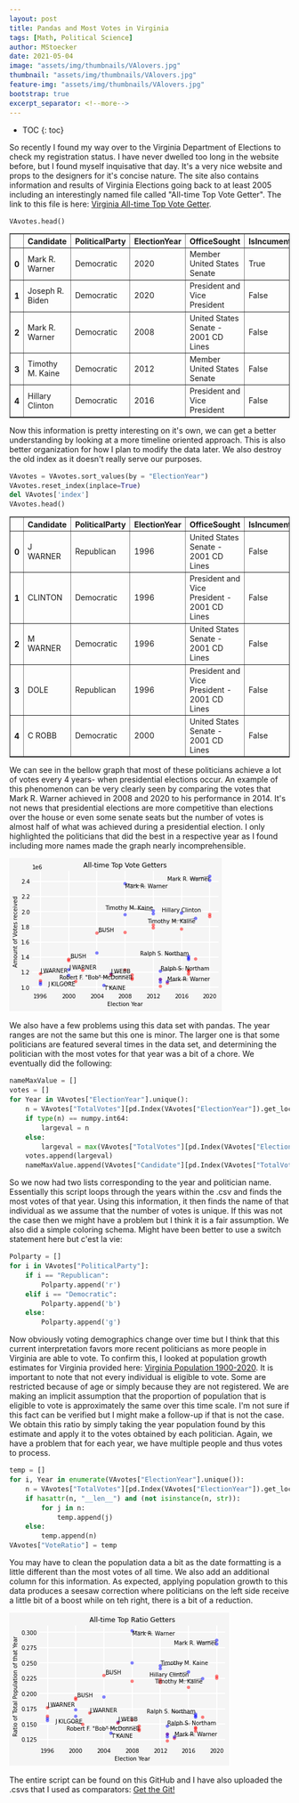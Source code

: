 ```yaml
---
layout: post
title: Pandas and Most Votes in Virginia
tags: [Math, Political Science]
author: MStoecker
date: 2021-05-04
image: "assets/img/thumbnails/VAlovers.jpg"
thumbnail: "assets/img/thumbnails/VAlovers.jpg"
feature-img: "assets/img/thumbnails/VAlovers.jpg"
bootstrap: true 
excerpt_separator: <!--more-->
---
```


* TOC
{: toc}

So recently I found my way over to the Virginia Department of Elections to check my registration status. I have never dwelled too long in the website before, but I found myself inquisative that day. It's a very nice website and props to the designers for it's concise nature. The site also contains information and results of Virginia Elections going back to at least 2005 including an interestingly named file called "All-time Top Vote Getter". <!--more--> The link to this file is here: <a href='https://www.elections.virginia.gov/resultsreports/'>Virginia All-time Top Vote Getter</a>.  

```python
VAvotes.head()
```




<div>
<style scoped>
    .dataframe tbody tr th:only-of-type {
        vertical-align: middle;
    }

    .dataframe tbody tr th {
        vertical-align: top;
    }

    .dataframe thead th {
        text-align: right;
    }
</style>
<table border="1" class="dataframe">
  <thead>
    <tr style="text-align: right;">
      <th></th>
      <th>Candidate</th>
      <th>PoliticalParty</th>
      <th>ElectionYear</th>
      <th>OfficeSought</th>
      <th>IsIncument</th>
      <th>TotalVotes</th>
    </tr>
  </thead>
  <tbody>
    <tr>
      <th>0</th>
      <td>Mark R. Warner</td>
      <td>Democratic</td>
      <td>2020</td>
      <td>Member United States Senate</td>
      <td>True</td>
      <td>2466500</td>
    </tr>
    <tr>
      <th>1</th>
      <td>Joseph R. Biden</td>
      <td>Democratic</td>
      <td>2020</td>
      <td>President and Vice President</td>
      <td>False</td>
      <td>2413568</td>
    </tr>
    <tr>
      <th>2</th>
      <td>Mark R. Warner</td>
      <td>Democratic</td>
      <td>2008</td>
      <td>United States Senate - 2001 CD Lines</td>
      <td>False</td>
      <td>2369373</td>
    </tr>
    <tr>
      <th>3</th>
      <td>Timothy M. Kaine</td>
      <td>Democratic</td>
      <td>2012</td>
      <td>Member United States Senate</td>
      <td>False</td>
      <td>2010067</td>
    </tr>
    <tr>
      <th>4</th>
      <td>Hillary Clinton</td>
      <td>Democratic</td>
      <td>2016</td>
      <td>President and Vice President</td>
      <td>False</td>
      <td>1981473</td>
    </tr>
  </tbody>
</table>
</div>


Now this information is pretty interesting on it's own, we can get a better understanding by looking at a more timeline oriented approach. This is also better organization for how I plan to modify the data later. We also destroy the old index as it doesn't really serve our purposes.

```python
VAvotes = VAvotes.sort_values(by = "ElectionYear")
VAvotes.reset_index(inplace=True)
del VAvotes['index']
VAvotes.head()
```




<div>
<style scoped>
    .dataframe tbody tr th:only-of-type {
        vertical-align: middle;
    }

    .dataframe tbody tr th {
        vertical-align: top;
    }

    .dataframe thead th {
        text-align: right;
    }
</style>
<table border="1" class="dataframe">
  <thead>
    <tr style="text-align: right;">
      <th></th>
      <th>Candidate</th>
      <th>PoliticalParty</th>
      <th>ElectionYear</th>
      <th>OfficeSought</th>
      <th>IsIncument</th>
      <th>TotalVotes</th>
    </tr>
  </thead>
  <tbody>
    <tr>
      <th>0</th>
      <td>J WARNER</td>
      <td>Republican</td>
      <td>1996</td>
      <td>United States Senate - 2001 CD Lines</td>
      <td>False</td>
      <td>1179088</td>
    </tr>
    <tr>
      <th>1</th>
      <td>CLINTON</td>
      <td>Democratic</td>
      <td>1996</td>
      <td>President and Vice President - 2001 CD Lines</td>
      <td>False</td>
      <td>1039983</td>
    </tr>
    <tr>
      <th>2</th>
      <td>M WARNER</td>
      <td>Democratic</td>
      <td>1996</td>
      <td>United States Senate - 2001 CD Lines</td>
      <td>False</td>
      <td>1064119</td>
    </tr>
    <tr>
      <th>3</th>
      <td>DOLE</td>
      <td>Republican</td>
      <td>1996</td>
      <td>President and Vice President - 2001 CD Lines</td>
      <td>False</td>
      <td>1086819</td>
    </tr>
    <tr>
      <th>4</th>
      <td>C ROBB</td>
      <td>Democratic</td>
      <td>2000</td>
      <td>United States Senate - 2001 CD Lines</td>
      <td>False</td>
      <td>1233185</td>
    </tr>
  </tbody>
</table>
</div>




 We can see in the bellow graph that most of these politicians achieve a lot of votes every 4 years- when presidential elections occur. An example of this phenomenon can be very clearly seen by comparing the votes that Mark R. Warner achieved in 2008 and 2020 to his performance in 2014. It's not news that presidential elections are more competitive than elections over the house or even some senate seats but the number of votes is almost half of what was achieved during a presidential election. I only highlighted the politicians that did the best in a respective year as I found including more names made the graph nearly incomprehensible. 

![image tooltip here](/assets/img/graphs/2021-05-04VAVotes.png)

We also have a few problems using this data set with pandas. The year ranges are not the same but this one is minor. The larger one is that some politicians are featured several times in the data set, and determining the politician with the most votes for that year was a bit of a chore. We eventually did the following:

```python
nameMaxValue = []
votes = []
for Year in VAvotes["ElectionYear"].unique():
    n = VAvotes["TotalVotes"][pd.Index(VAvotes["ElectionYear"]).get_loc(Year)]
    if type(n) == numpy.int64:
        largeval = n
    else:
        largeval = max(VAvotes["TotalVotes"][pd.Index(VAvotes["ElectionYear"]).get_loc(Year)])
    votes.append(largeval)
    nameMaxValue.append(VAvotes["Candidate"][pd.Index(VAvotes["TotalVotes"]).get_loc(largeval)])
```

So we now had two lists corresponding to the year and politician name. Essentially this script loops through the years within the .csv and finds the most votes of that year. Using this information, it then finds the name of that individual as we assume that the number of votes is unique. If this was not the case then we might have a problem but I think it is a fair assumption. We also did a simple coloring schema. Might have been better to use a switch statement here but c'est la vie:

```python
Polparty = []
for i in VAvotes["PoliticalParty"]:
    if i == "Republican":
        Polparty.append('r')
    elif i == "Democratic":
        Polparty.append('b')
    else:
        Polparty.append('g')
```



Now obviously voting demographics change over time but I think that this current interpretation favors more recent politicians as more people in Virginia are able to vote. To confirm this, I looked at population growth estimates for Virginia provided here: <a href='https://www.macrotrends.net/states/virginia/population'>Virginia Population 1900-2020</a>. It is important to note that not every individual is eligible to vote. Some are restricted because of age or simply because they are not registered. We are making an implicit assumption that the proportion of population that is eligible to vote is approximately the same over this time scale. I'm not sure if this fact can be verified but I might make a follow-up if that is not the case. We obtain this ratio by simply taking the year population found by this estimate and apply it to the votes obtained by each politician. Again, we have a problem that for each year, we have multiple people and thus votes to process.

```python
temp = []
for i, Year in enumerate(VAvotes["ElectionYear"].unique()):
    n = VAvotes["TotalVotes"][pd.Index(VAvotes["ElectionYear"]).get_loc(Year)]/VApop[" Population"][pd.Index(VApop["date"]).get_loc(str(Year))]
    if hasattr(n, "__len__") and (not isinstance(n, str)):
        for j in n:
            temp.append(j)
    else:
        temp.append(n)
VAvotes["VoteRatio"] = temp
```
You may have to clean the population data a bit as the date formatting is a little different than the most votes of all time. We also add an additional column for this information. As expected, applying population growth to this data produces a seesaw correction where politicians on the left side receive a little bit of a boost while on teh right, there is a bit of a reduction.

![image tooltip here](/assets/img/graphs/2021-05-04VARatio.png)

The entire script can be found on this GitHub and I have also uploaded the .csvs that I used as comparators: [Get the Git!](https://github.com/AquaVoidstar/VAMostVotes/blob/main/VAmostVotesScript.ipynb)

















